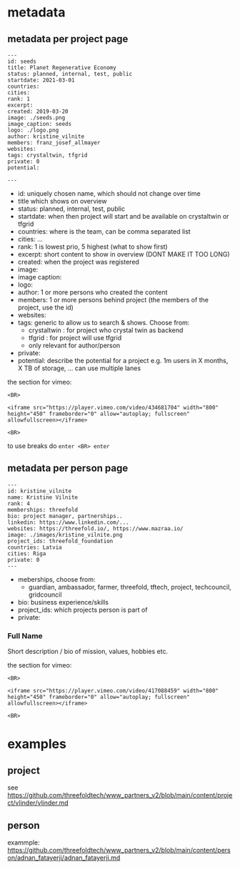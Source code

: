 # metadata

## metadata per project page

```
---
id: seeds
title: Planet Regenerative Economy
status: planned, internal, test, public
startdate: 2021-03-01
countries: 
cities: 
rank: 1
excerpt: 
created: 2019-03-20
image: ./seeds.png
image_caption: seeds
logo: ./logo.png
author: kristine_vilnite
members: franz_josef_allmayer
websites: 
tags: crystaltwin, tfgrid
private: 0
potential: 

---
```

- id: uniquely chosen name, which should not change over time
- title which shows on overview
- status: planned, internal, test, public
- startdate: when then project will start and be available on crystaltwin or tfgrid
- countries: where is the team, can be comma separated list
- cities: ...
- rank: 1 is lowest prio, 5 highest (what to show first)
- excerpt: short content to show in overview (DONT MAKE IT TOO LONG)
- created: when the project was registered
- image:
- image caption:
- logo: 
- author: 1 or more persons who created the content
- members: 1 or more persons behind project (the members of the project, use the id)
- websites:
- tags: generic to allow us to search & shows. Choose from: 
    - crystaltwin : for project who crystal twin as backend
    - tfgrid : for project will use tfgrid
    - only relevant for author/person
- private:
- potential: describe the potential for a project e.g. 1m users in X months, X TB of storage, ... can use multiple lanes

the section for vimeo:
```
<BR>

<iframe src="https://player.vimeo.com/video/434681704" width="800" height="450" frameborder="0" allow="autoplay; fullscreen" allowfullscreen></iframe>

<BR>

```

to use breaks do ```enter <BR> enter```

## metadata per person page

```
---
id: kristine_vilnite
name: Kristine Vilnite
rank: 4
memberships: threefold
bio: project manager, partnerships..
linkedin: https://www.linkedin.com/...
websites: https://threefold.io/, https://www.mazraa.io/
image: ./images/kristine_vilnite.png
project_ids: threefold_foundation
countries: Latvia
cities: Riga
private: 0
---
```

- meberships, choose from:
    - guardian, ambassador, farmer, threefold, tftech, project, techcouncil, gridcouncil
- bio: business experience/skills
- project_ids: which projects person is part of
- private: 

### Full Name

Short description / bio of mission, values, hobbies etc.

the section for vimeo:
```
<BR>

<iframe src="https://player.vimeo.com/video/417088459" width="800" height="450" frameborder="0" allow="autoplay; fullscreen" allowfullscreen></iframe>

<BR>
```



# examples

## project


see https://github.com/threefoldtech/www_partners_v2/blob/main/content/project/vlinder/vlinder.md

## person

exammple: https://github.com/threefoldtech/www_partners_v2/blob/main/content/person/adnan_fatayerji/adnan_fatayerji.md
  
  
